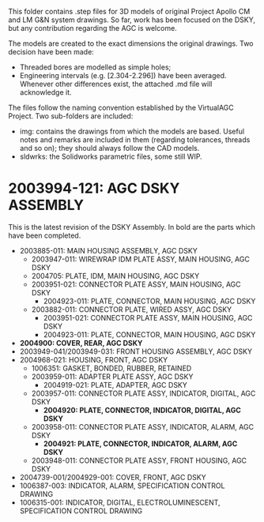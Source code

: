 This folder contains .step files for 3D models of original Project Apollo CM and LM G&N system drawings.
So far, work has been focused on the DSKY, but any contribution regarding the AGC is welcome. 

The models are created to the exact dimensions the original drawings. Two decision have been made:
* Threaded bores are modelled as simple holes;
* Engineering intervals (e.g. [2.304-2.296]) have been averaged. 
Whenever other differences exist, the attached .md file will acknowledge it. 

The files follow the naming convention established by the VirtualAGC Project. Two sub-folders are included: 
* img: contains the drawings from which the models are based. Useful notes and remarks are included in them (regarding tolerances, threads and so on); they should always follow the CAD models.
* sldwrks: the Solidworks parametric files, some still WIP.



# 2003994-121: AGC DSKY ASSEMBLY
This is the latest revision of the DSKY Assembly.
In bold are the parts which have been completed. 

* 2003885-011: MAIN HOUSING ASSEMBLY, AGC DSKY
    * 2003947-011: WIREWRAP IDM PLATE ASSY, MAIN HOUSING, AGC DSKY
    * 2004705: PLATE, IDM, MAIN HOUSING, AGC DSKY
    * 2003951-021: CONNECTOR PLATE ASSY, MAIN HOUSING, AGC DSKY
		* 2004923-011: PLATE, CONNECTOR, MAIN HOUSING, AGC DSKY
  * 2003882-011: CONNECTOR PLATE, WIRED ASSY, AGC DSKY
    * 2003951-021: CONNECTOR PLATE ASSY, MAIN HOUSING, AGC DSKY
    * 2004923-011: PLATE, CONNECTOR, MAIN HOUSING, AGC DSKY
* **2004900: COVER, REAR, AGC DSKY**
* 2003949-041/2003949-031: FRONT HOUSING ASSEMBLY, AGC DSKY
* 2004968-021: HOUSING, FRONT, AGC DSKY
  * 1006351: GASKET, BONDED, RUBBER, RETAINED
  * 2003959-011: ADAPTER PLATE ASSY, AGC DSKY
    * 2004919-021: PLATE, ADAPTER, AGC DSKY
  * 2003957-011: CONNECTOR PLATE ASSY, INDICATOR, DIGITAL, AGC DSKY
    * **2004920: PLATE, CONNECTOR, INDICATOR, DIGITAL, AGC DSKY**
  * 2003958-011: CONNECTOR PLATE ASSY, INDICATOR, ALARM, AGC DSKY
    * **2004921: PLATE, CONNECTOR, INDICATOR, ALARM, AGC DSKY**
  * 2003948-011: CONNECTOR PLATE ASSY, FRONT HOUSING, AGC DSKY
* 2004739-001/2004929-001: COVER, FRONT, AGC DSKY
* 1006387-003: INDICATOR, ALARM, SPECIFICATION CONTROL DRAWING
* 1006315-001: INDICATOR, DIGITAL, ELECTROLUMINESCENT, SPECIFICATION CONTROL DRAWING
